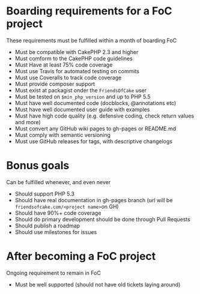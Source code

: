 # Boarding requirements for a FoC project

These requirements must be fulfilled within a month of boarding FoC

- Must be compatible with CakePHP 2.3 and higher
- Must comform to the CakePHP code guidelines
- Must Have at least 75% code coverage
- Must use Travis for automated testing on commits
- Must use Coveralls to track code coverage
- Must provide composer support
- Must exist at packagist onder the `FriendsOfCake` user
- Must be tested on `$min_php_version` and up to PHP 5.5
- Must have well documented code (docblocks, @annotations etc)
- Must have well documented user guide with examples
- Must have high code quality (e.g. defensive coding, check return values and more)
- Must convert any GitHub wiki pages to gh-pages or README.md
- Must comply with semantic versioning
- Must use GitHub releases for tags, with descriptive changelogs

# Bonus goals 

Can be fulfilled whenever, and even never

- Should support PHP 5.3
- Should have real documentation in gh-pages branch (url will be `friendsofcake.com/<project name>`on GH)
- Should have 90%+ code coverage
- Should do primary development should be done through Pull Requests
- Should publish a roadmap
- Should use milestones for issues

# After becoming a FoC project

Ongoing requirement to remain in FoC

- Must be well supported (should not have old tickets laying around)

